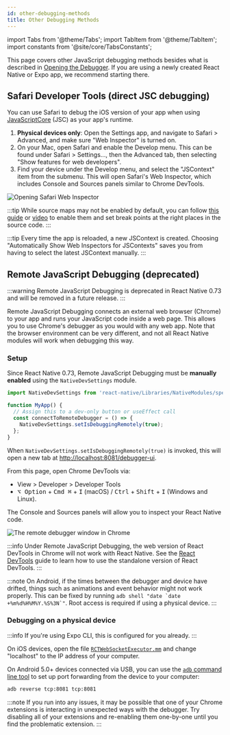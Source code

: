 ```yaml
---
id: other-debugging-methods
title: Other Debugging Methods
---
```


import Tabs from '@theme/Tabs'; import TabItem from '@theme/TabItem'; import constants from '@site/core/TabsConstants';

This page covers other JavaScript debugging methods besides what is described in [Opening the Debugger](./debugging#opening-the-debugger). If you are using a newly created React Native or Expo app, we recommend starting there.

## Safari Developer Tools (direct JSC debugging)

You can use Safari to debug the iOS version of your app when using [JavaScriptCore](https://trac.webkit.org/wiki/JavaScriptCore) (JSC) as your app's runtime.

1. **Physical devices only**: Open the Settings app, and navigate to Safari > Advanced, and make sure "Web Inspector" is turned on.
2. On your Mac, open Safari and enable the Develop menu. This can be found under Safari > Settings..., then the Advanced tab, then selecting "Show features for web developers".
3. Find your device under the Develop menu, and select the "JSContext" item from the submenu. This will open Safari's Web Inspector, which includes Console and Sources panels similar to Chrome DevTools.

![Opening Safari Web Inspector](/docs/assets/debugging-safari-developer-tools.jpg)

:::tip
While source maps may not be enabled by default, you can follow [this guide](https://blog.nparashuram.com/2019/10/debugging-react-native-ios-apps-with.html) or [video](https://www.youtube.com/watch?v=GrGqIIz51k4) to enable them and set break points at the right places in the source code.
:::

:::tip
Every time the app is reloaded, a new JSContext is created. Choosing "Automatically Show Web Inspectors for JSContexts" saves you from having to select the latest JSContext manually.
:::

## Remote JavaScript Debugging (deprecated)

:::warning
Remote JavaScript Debugging is deprecated in React Native 0.73 and will be removed in a future release.
:::

Remote JavaScript Debugging connects an external web browser (Chrome) to your app and runs your JavaScript code inside a web page. This allows you to use Chrome's debugger as you would with any web app. Note that the browser environment can be very different, and not all React Native modules will work when debugging this way.

### Setup

Since React Native 0.73, Remote JavaScript Debugging must be **manually enabled** using the `NativeDevSettings` module.

```js
import NativeDevSettings from 'react-native/Libraries/NativeModules/specs/NativeDevSettings';

function MyApp() {
  // Assign this to a dev-only button or useEffect call
  const connectToRemoteDebugger = () => {
    NativeDevSettings.setIsDebuggingRemotely(true);
  };
}
```

When `NativeDevSettings.setIsDebuggingRemotely(true)` is invoked, this will open a new tab at [http://localhost:8081/debugger-ui](http://localhost:8081/debugger-ui).

From this page, open Chrome DevTools via:

- View > Developer > Developer Tools
- <kbd>⌥ Option</kbd> + <kbd>Cmd ⌘</kbd> + <kbd>I</kbd> (macOS) / <kbd>Ctrl</kbd> + <kbd>Shift</kbd> + <kbd>I</kbd> (Windows and Linux).

The Console and Sources panels will allow you to inspect your React Native code.

![The remote debugger window in Chrome](/docs/assets/debugging-chrome-remote-debugger.jpg)

:::info
Under Remote JavaScript Debugging, the web version of React DevTools in Chrome will not work with React Native. See the [React DevTools](./react-devtools) guide to learn how to use the standalone version of React DevTools.
:::

:::note
On Android, if the times between the debugger and device have drifted, things such as animations and event behavior might not work properly. This can be fixed by running `` adb shell "date `date +%m%d%H%M%Y.%S%3N`" ``. Root access is required if using a physical device.
:::

### Debugging on a physical device

:::info
If you're using Expo CLI, this is configured for you already.
:::

<Tabs groupId="platform" defaultValue={constants.defaultPlatform} values={constants.platforms} className="pill-tabs">
<TabItem value="ios">

On iOS devices, open the file [`RCTWebSocketExecutor.mm`](https://github.com/facebook/react-native/blob/master/packages/react-native/React/CoreModules/RCTWebSocketExecutor.mm) and change "localhost" to the IP address of your computer.

</TabItem>
<TabItem value="android">

On Android 5.0+ devices connected via USB, you can use the [`adb` command line tool](http://developer.android.com/tools/help/adb.html) to set up port forwarding from the device to your computer:

```sh
adb reverse tcp:8081 tcp:8081
```

</TabItem>
</Tabs>

:::note
If you run into any issues, it may be possible that one of your Chrome extensions is interacting in unexpected ways with the debugger. Try disabling all of your extensions and re-enabling them one-by-one until you find the problematic extension.
:::

